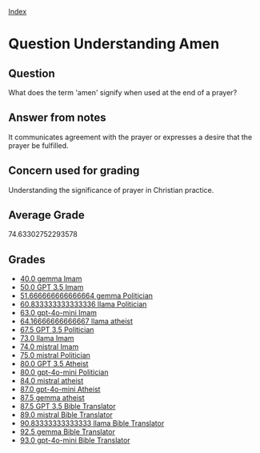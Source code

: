 
[Index](../../index.md)
# Question Understanding Amen
## Question
What does the term 'amen' signify when used at the end of a prayer?

## Answer from notes
It communicates agreement with the prayer or expresses a desire that the prayer be fulfilled.

## Concern used for grading
Understanding the significance of prayer in Christian practice.

## Average Grade
74.63302752293578

## Grades
 * [40.0 gemma Imam](../answers/gemma_Imam/Understanding_Amen.md)
 * [50.0 GPT 3.5 Imam](../answers/GPT_3.5_Imam/Understanding_Amen.md)
 * [51.666666666666664 gemma Politician](../answers/gemma_Politician/Understanding_Amen.md)
 * [60.833333333333336 llama Politician](../answers/llama_Politician/Understanding_Amen.md)
 * [63.0 gpt-4o-mini Imam](../answers/gpt-4o-mini_Imam/Understanding_Amen.md)
 * [64.16666666666667 llama atheist](../answers/llama_atheist/Understanding_Amen.md)
 * [67.5 GPT 3.5 Politician](../answers/GPT_3.5_Politician/Understanding_Amen.md)
 * [73.0 llama Imam](../answers/llama_Imam/Understanding_Amen.md)
 * [74.0 mistral Imam](../answers/mistral_Imam/Understanding_Amen.md)
 * [75.0 mistral Politician](../answers/mistral_Politician/Understanding_Amen.md)
 * [80.0 GPT 3.5 Atheist](../answers/GPT_3.5_Atheist/Understanding_Amen.md)
 * [80.0 gpt-4o-mini Politician](../answers/gpt-4o-mini_Politician/Understanding_Amen.md)
 * [84.0 mistral atheist](../answers/mistral_atheist/Understanding_Amen.md)
 * [87.0 gpt-4o-mini Atheist](../answers/gpt-4o-mini_Atheist/Understanding_Amen.md)
 * [87.5 gemma atheist](../answers/gemma_atheist/Understanding_Amen.md)
 * [87.5 GPT 3.5 Bible Translator](../answers/GPT_3.5_Bible_Translator/Understanding_Amen.md)
 * [89.0 mistral Bible Translator](../answers/mistral_Bible_Translator/Understanding_Amen.md)
 * [90.83333333333333 llama Bible Translator](../answers/llama_Bible_Translator/Understanding_Amen.md)
 * [92.5 gemma Bible Translator](../answers/gemma_Bible_Translator/Understanding_Amen.md)
 * [93.0 gpt-4o-mini Bible Translator](../answers/gpt-4o-mini_Bible_Translator/Understanding_Amen.md)
